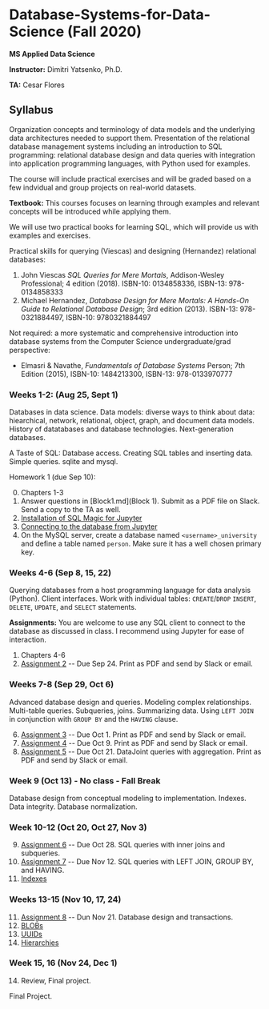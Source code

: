 # Database-Systems-for-Data-Science (Fall 2020)
**MS Applied Data Science**

**Instructor:** Dimitri Yatsenko, Ph.D.

**TA:** Cesar Flores

## Syllabus

Organization concepts and terminology of data models and the underlying data architectures needed to support them. 
Presentation of the relational database management systems including an introduction to SQL programming: relational database design and data queries with integration into application programming languages, with Python used for examples. 

The course will include practical exercises and will be graded based on a few indvidual and group projects on real-world datasets.


**Textbook:** 
This courses focuses on learning through examples and relevant concepts will be introduced while applying them. 

We will use two practical books for learning SQL, which will provide us with examples and exercises.

Practical skills for querying (Viescas) and designing (Hernandez) relational databases: 

1. John Viescas *SQL Queries for Mere Mortals*, Addison-Wesley Professional; 4 edition (2018). ISBN-10: 0134858336, ISBN-13: 978-0134858333
2. Michael Hernandez, *Database Design for Mere Mortals: A Hands-On Guide to Relational Database Design*; 3rd edition (2013). ISBN-13: 978-0321884497, ISBN-10: 9780321884497

Not required: a more systematic and comprehensive introduction into database systems from the Computer Science undergraduate/grad perspective: 
*   Elmasri & Navathe, *Fundamentals of Database Systems* Person; 7th Edition (2015), ISBN-10: 1484213300, ISBN-13: 978-0133970777



### Weeks 1-2: (Aug 25, Sept 1)
Databases in data science. Data models: diverse ways to think about data: hiearchical, network, relational, object, graph, and document data models.
History of datatabases and database technologies. Next-generation databases.

A Taste of SQL: Database access. Creating SQL tables and inserting data. Simple queries. sqlite and mysql.

Homework 1 (due Sep 10): 

0. Chapters 1-3
1. Answer questions in [Block1.md](Block 1). Submit as a PDF file on Slack. Send a copy to the TA as well. 
1. [Installation of SQL Magic for Jupyter](https://nbviewer.jupyter.org/github/msds-5315/Database-Systems-for-Data-Science/blob/master/notebooks/Install-SQL-Magic.ipynb)
2. [Connecting to the database from Jupyter](https://nbviewer.jupyter.org/github/msds-5315/Database-Systems-for-Data-Science/blob/master/notebooks/Connect-SQL.ipynb)
2. On the MySQL server, create a database named `<username>_university` and define a table named `person`. Make sure it has a well chosen primary key. 


### Weeks 4-6 (Sep 8, 15, 22)
Querying databases from a host programming language for data analysis (Python).
Client interfaces.  Work with individual tables: `CREATE`/`DROP` `INSERT`, `DELETE`, `UPDATE`, and `SELECT` statements.

**Assignments:**
You are welcome to use any SQL client to connect to the database as discussed in class. I recommend using Jupyter for ease of interaction.

1. Chapters 4-6
5. [Assignment 2](notebooks/Assign-02.ipynb) -- Due Sep 24.  Print as PDF and send by Slack or email.

### Weeks 7-8 (Sep 29, Oct 6)
Advanced database design and queries. Modeling complex relationships. Multi-table queries.
Subqueries, joins. 
Summarizing data. Using `LEFT JOIN` in conjunction  with `GROUP BY` and  the `HAVING` clause.

6. [Assignment 3](notebooks/Assign-03.ipynb) -- Due Oct 1.  Print as PDF and send by Slack or email.
6. [Assignment 4](notebooks/Assign-04.ipynb) -- Due Oct 9.  Print as PDF and send by Slack or email.
6. [Assignment 5](notebooks/Assign-05.ipynb) -- Due Oct 21. DataJoint queries with aggregation.  Print as PDF and send by Slack or email.

### Week 9 (Oct 13) - No class - Fall Break
Database design from conceptual modeling to implementation.
Indexes. 
Data integrity. Database normalization.

### Week 10-12 (Oct 20, Oct 27, Nov 3) 
9. [Assignment 6](notebooks/Assign-06.ipynb) -- Due Oct 28. SQL queries with inner joins and subqueries.
9. [Assignment 7](notebooks/Assign-07.ipynb) -- Due Nov 12. SQL queries with LEFT JOIN, GROUP BY, and HAVING.
10. [Indexes](notebooks/Indexes.ipynb)

### Weeks 13-15 (Nov 10, 17, 24)
11. [Assignment 8](notebooks/Assign-08.ipynb) -- Dun Nov 21. Database design and transactions.
10. [BLOBs](notebooks/Using-BLOBs.ipynb)
12. [UUIDs](notebooks/UUID.ipynb)
13. [Hierarchies](notebooks/Hierarchies.ipynb)

### Week 15, 16  (Nov 24, Dec 1)
14. Review, Final project.

Final Project.


